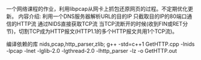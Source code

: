 一个网络课程的作业，利用libpcap从网卡上抓包还原网页的过程。不定期优化更新。
内容介绍:
        利用一个DNS服务器解析URL的目的IP
        只截取目的IP的80端口通信的HTTP流
        通过NIDS直接获取TCP流
        当TCP流断开的时候(收到FIN或RET分节)，切割TCP成为HTTP报文(HTTP1.1的多个HTTP报文共用1个TCP流)。
        
        
编译依赖的库 nids,pcap,http_parser,zlib;
g++ -std=c++1 GetHTTP.cpp -lnids -lpcap -lnet -lglib-2.0 -lgthread-2.0 -lhttp_parser -lz -o GetHTTP.out

